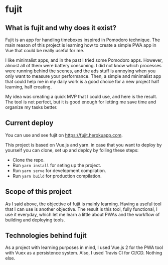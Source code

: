 # fujit

## What is fujit and why does it exist?

Fujit is an app for handling timeboxes inspired in Pomodoro technique. The main reason of this project is learning how to create a simple PWA app in Vue that could be really useful for me.

I like minimalist apps, and in the past I tried some Pomodoro apps. However, almost all of them were battery consuming. I did not know which processes were running behind the scenes, and the ads stuff is annoying when you only want to measure your performance. Then, a simple and minimalist app that could help me in my daily work is a good choice for a new project half learning, half creating.

My idea was creating a quick MVP that I could use, and here is the result. The tool is not perfect, but it is good enough for letting me save time and organize my tasks better.

## Current deploy

You can use and see fujit on https://fujit.herokuapp.com.

This project is based on Vue.js and yarn. in case that you want to deploy by yourself you can clone, set up and deploy by folling these steps:

* Clone the repo.
* Run `yarn install` for seting up the project.
* Run `yarn serve` for development compilation.
* Run `yarn build` for production compilation.

## Scope of this project

As I said above, the objective of fujit is mainly learning. Having a useful tool that I can use is another objective. The result is this tool, fully functional, I use it everyday, which let me learn a little about PWAs and the workflow of building and deploying tools.

## Technologies behind fujit

As a project with learning purposes in mind, I used Vue.js 2 for the PWA tool with Vuex as a persistence system. Also, I used Travis CI for CI/CD. Nothing else.
